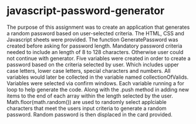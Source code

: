 # javascript-password-generator

The purpose of this assignment was to create an application that generates a random password based on user-selected criteria. The HTML, CSS and Javascript sheets were provided. The function GeneratePassword was created before asking for password length. Mandatory password criteria needed to include an length of 8 to 128 characters. Otherwise user could not continue with generator. Five variables were created in order to create a password based on the criteria selected by user. Which includes upper case letters, lower case letters, special characters and numbers. All variables would later be collected in the variable named collectionOfValids. Variables were selected via confirm windows. Each variable running a for loop to help generate the code. Along with the .push method in adding new items to the end of each array within the length selected by the user.  Math.floor(math.random()) are used to randomly select applciable characters that meet the users input criteria to generate a random password. Random password is then displaced in the card provided. 